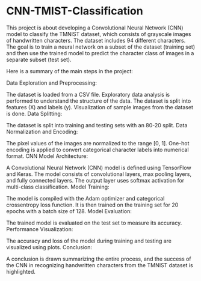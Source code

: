 # CNN-TMIST-Classification

This project is about developing a Convolutional Neural Network (CNN) model to classify the TMNIST dataset, which consists of grayscale images of handwritten characters. The dataset includes 94 different characters. The goal is to train a neural network on a subset of the dataset (training set) and then use the trained model to predict the character class of images in a separate subset (test set).

Here is a summary of the main steps in the project:

Data Exploration and Preprocessing:

The dataset is loaded from a CSV file.
Exploratory data analysis is performed to understand the structure of the data.
The dataset is split into features (X) and labels (y).
Visualization of sample images from the dataset is done.
Data Splitting:

The dataset is split into training and testing sets with an 80-20 split.
Data Normalization and Encoding:

The pixel values of the images are normalized to the range [0, 1].
One-hot encoding is applied to convert categorical character labels into numerical format.
CNN Model Architecture:

A Convolutional Neural Network (CNN) model is defined using TensorFlow and Keras.
The model consists of convolutional layers, max pooling layers, and fully connected layers.
The output layer uses softmax activation for multi-class classification.
Model Training:

The model is compiled with the Adam optimizer and categorical crossentropy loss function.
It is then trained on the training set for 20 epochs with a batch size of 128.
Model Evaluation:

The trained model is evaluated on the test set to measure its accuracy.
Performance Visualization:

The accuracy and loss of the model during training and testing are visualized using plots.
Conclusion:

A conclusion is drawn summarizing the entire process, and the success of the CNN in recognizing handwritten characters from the TMNIST dataset is highlighted.
